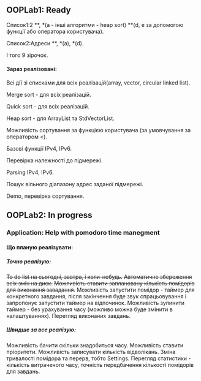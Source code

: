 ## OOPLab1: Ready
Список1:2 \*\*, \*(a - інші алгоритми - heap sort) \*\*(d, e за допомогою функції або оператора користувача).

Cписок2:Адреси \*\*, \*(a), \*(d).

І того 9 зірочок.


#### Зараз реалізовані:
Всі дії зі списками для всіх реалізацій(array, vector, circular linked list).

Merge sort - для всіх реалізацій.

Quick sort - для всіх реалізацій.

Heap sort - для ArrayList та StdVectorList.

Можливість сортування за функцією користувача (за умовчування за оператором <).

Базові функції IPv4, IPv6.

Перевірка належності до підмережі.

Parsing IPv4, IPv6.

Пошук вільного діапазону адрес заданої підмережі.

Demo, перевірка сортування.

## OOPLab2: In progress
### Application: Help with pomodoro time manegment
#### Що планую реалізувати:
##### Точно реалізую:
~~To do list на сьогодні, завтра, і коли-небудь.~~
~~Автоматичне збереження всіх змін на диск.~~
~~Можливість ставити заплановану кількість помідорів для виконання завадання.~~
Можливість запустити помідор - таймер для конкретного завдання, після закінчення буде звук спрацьовування і запропонує запустити таймер на відпочинок. Можливість зупинити таймер - без урахування часу (можливо можна буде змінити в налаштуваннях).
Перегляд виконаних завдань.
##### Швидше за все реалізую:
Можливість бачити скільки знадобиться часу.
Можливість ставити пріоритети.
Можливість записувати кількість відволікань.
Зміна тривалості помідора та перерв, тобто Settings.
Перегляд статистики - кількість витраченого часу, точність передбачення кількості помідорів для завдань.